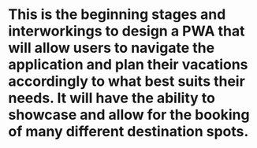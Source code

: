 # This is the beginning stages and interworkings to design a PWA that will allow users to navigate the application and plan their vacations accordingly to what best suits their needs. It will have the ability to showcase and allow for the booking of many different destination spots. 
